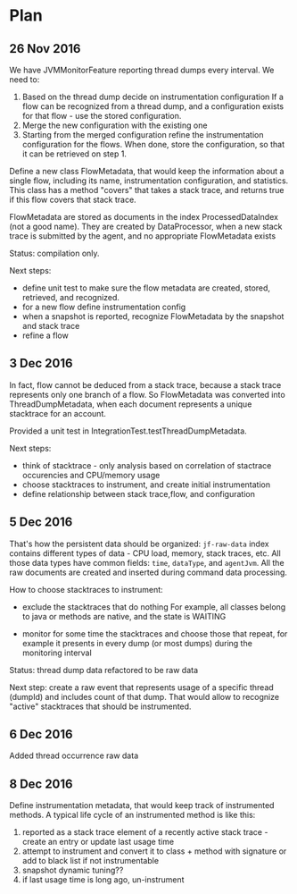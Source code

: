 # Plan

## 26 Nov 2016
We have JVMMonitorFeature reporting thread dumps every interval.
We need to:
 
 1. Based on the thread dump decide on instrumentation configuration
    If a flow can be recognized from a thread dump, and a configuration exists for that flow - use the stored configuration.   
 2. Merge the new configuration with the existing one
 3. Starting from the merged configuration refine the instrumentation configuration for the flows.
    When done, store the configuration, so that it can be retrieved on step 1.
    
Define a new class FlowMetadata, that would keep the information about a single flow, including its name, instrumentation configuration, and statistics.
This class has a method "covers" that takes a stack trace, and returns true if this flow covers that stack trace.

FlowMetadata are stored as documents in the index ProcessedDataIndex (not a good name).
They are created by DataProcessor, when a new stack trace is submitted by the agent, and no appropriate FlowMetadata exists

Status: compilation only.

Next steps: 

* define unit test to make sure the flow metadata are created, stored, retrieved, and recognized.
* for a new flow define instrumentation config
* when a snapshot is reported, recognize FlowMetadata by the snapshot and stack trace
* refine a flow

## 3 Dec 2016

In fact, flow cannot be deduced from a stack trace, because a stack trace represents only one branch of a flow.
So FlowMetadata was converted into ThreadDumpMetadata, when each document represents a unique stacktrace for an account. 

Provided a unit test in IntegrationTest.testThreadDumpMetadata.
  
Next steps:

* think of stacktrace - only analysis based on correlation of stactrace occurencies and CPU/memory usage
* choose stacktraces to instrument, and create initial instrumentation
* define relationship between stack trace,flow, and configuration
    
## 5 Dec 2016 
    
That's how the persistent data should be organized:
`jf-raw-data` index contains different types of data - CPU load, memory, stack traces, etc. All those data types have common fields: 
`time`, `dataType`, and `agentJvm`. All the raw documents are created and inserted during command data processing.
    
How to choose stacktraces to instrument:

* exclude the stacktraces that do nothing
 For example, all classes belong to java or methods are native, and the state is WAITING
 
* monitor for some time the stacktraces and choose those that repeat, 
for example it presents in every dump (or most dumps) during the monitoring interval  

Status: thread dump data refactored to be raw data

Next step: 
create a raw event that represents usage of a specific thread (dumpId) and includes count of that dump.
That would allow to recognize "active" stacktraces that should be instrumented.

## 6 Dec 2016

Added thread occurrence raw data

## 8 Dec 2016

Define instrumentation metadata, that would keep track of instrumented methods.
A typical life cycle of an instrumented method is like this:

1. reported as a stack trace element of a recently active stack trace - create an entry or update last usage time
2. attempt to instrument and convert it to class + method with signature or add to black list if not instrumentable
3. snapshot dynamic tuning??
4. if last usage time is long ago, un-instrument
 
 